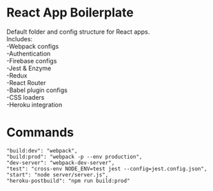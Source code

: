 # React App Boilerplate

Default folder and config structure for React apps.<br/>
Includes:<br/>
	-Webpack configs<br/>
	-Authentication<br/>
	-Firebase configs<br/>
	-Jest & Enzyme<br/>
	-Redux<br/>
	-React Router<br/>
	-Babel plugin configs<br/>
	-CSS loaders<br/>
	-Heroku integration<br/>

# Commands
	"build:dev": "webpack",
	"build:prod": "webpack -p --env production",
	"dev-server": "webpack-dev-server",
	"test": "cross-env NODE_ENV=test jest --config=jest.config.json",
	"start": "node server/server.js",
	"heroku-postbuild": "npm run build:prod"
